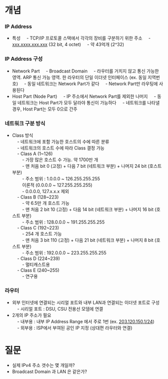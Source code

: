 # 개념
### IP Address
- 특성
    - TCP/IP 프로토콜 스택에서 각각의 장비를 구분하기 위한 주소
    - [xxx.xxxx.xxx.xxx]([http://xxx.xxxx.xxx.xxx](http://xxx.xxxx.xxx.xxx/)) (32 bit, 4 octet)
    - 약 43억개 (2^32)
### IP Address 구성
- Network Part
    - Broadcast Domain
    - 라우터를 거치지 않고 통신 가능한 영역. ARP 통신 가능 영역. 한 라우터의 단일 이더넷 인터페이스 (ex. 동일 지역번호)
    - 동일 네트워크는 Network Part가 같다
    - Network Part만 라우팅에 사용된다
- Host Part (Node Part)
    - IP 주소에서 Network Part를 제외한 나머지
    - 동일 네트워크는 Host Part가 모두 달라야 통신이 가능하다
    - 네트워크를 나타낼 경우, Host Part는 모두 0으로 간주
### 네트워크 구분 방식  
  
- Class 방식  
    - 네트워크에 포함 가능한 호스트의 수에 따른 분류  
    - 네트워크의 호스트 수에 따라 Class 결정 가능  
    - Class A (1~126)  
        - 가장 많은 호스트 수 가능. 약 1700만 개  
        - 맨 처음 bit 0 (고정) + 다음 7 bit (네트워크 부분) + 나머지 24 bit (호스트 부분)  
        - 주소 범위 : 1.0.0.0 ~ 126.255.255.255  
        이론적 (0.0.0.0 ~ 127.255.255.255)  
        - 0.0.0.0, 127.x.x.x 제외  
    - Class B (128~223)  
        - 약 6.5만 개 호스트 가능  
        - 맨 처음 2 bit 10 (고정) + 다음 14 bit (네트워크 부분) + 나머지 16 bit (호스트 부분)  
        - 주소 범위 : 128.0.0.0 ~ 191.255.255.255  
    - Class C (192~223)  
        - 254 개 호스트 가능  
        - 맨 처음 3 bit 110 (고정) + 다음 21 bit (네트워크 부분) + 나머지 8 bit (호스트 부분)  
        - 주소 범위 : 192.0.0.0 ~ 223.255.255.255  
    - Class D (224~239)  
        - 멀티캐스트용  
    - Class E (240~255)  
        - 연구용  
  
### 라우터  
  
- 외부 인터넷에 연결되는 시리얼 포트와 내부 LAN과 연결되는 이더넷 포트로 구성  
    - 시리얼 포트 : DSU, CSU 전용선 모뎀에 연결  
- 2개의 IP 주소가 필요  
    - 내부용 : 내부 IP Address Range 에서 주로 1번 (ex. [203.120.150.1/24](http://203.120.150.1/24))  
    - 외부용 : ISP에서 부여된 공인 IP 지정 (상대편 라우터와 연결)  
  
# 질문  
  
- 실제 IPv4 주소 갯수는 몇 개일까?  
- Broadcast Domain 과 LAN 은 같은가?